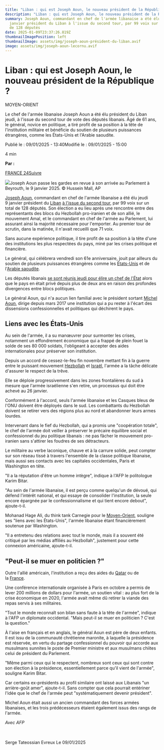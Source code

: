 ```yaml
---
title: "Liban : qui est Joseph Aoun, le nouveau président de la République ?"
description: "Liban : qui est Joseph Aoun, le nouveau président de la République "
summary: Joseph Aoun, commandant en chef de l'armée libanaise a été élu jeudi 9
  janvier président du Liban à l'issue du second tour, par 99 voix sur un total
  de 128 députés
date: 2025-01-09T23:37:26.819Z
thumbnailImagePosition: left
thumbnailImage: assets/img/joseph-aoun-président-du-liban.avif
image: assets/img/joseph-aoun-lecornu.avif
---
```

# **Liban : qui est Joseph Aoun, le nouveau président de la République ?**

MOYEN-ORIENT

Le chef de l'armée libanaise Joseph Aoun a été élu président du Liban jeudi, à l'issue du second tour de vote des députés libanais. Âgé de 61 ans, le général, novice en politique, a tiré profit de sa position à la tête de l'institution militaire et bénéficie du soutien de plusieurs puissances étrangères, comme les États-Unis et l'Arabie saoudite.

Publié le : 09/01/2025 - 13:40Modifié le : 09/01/2025 - 15:00

4 min

**Par :**

[FRANCE 24](https://www.france24.com/fr/auteur/france-24/)[Suivre](https://x.com/intent/follow?screen_name=France24_fr)

![](https://s.france24.com/media/display/bc13b9b6-ce91-11ef-9444-005056a97e36/w:1280/p:16x9/AP25009485513184.jpg)Joseph Aoun passe les gardes en revue à son arrivée au Parlement à Beyrouth, le 9 janvier 2025. © Hussein Mall, AP

[Joseph Aoun](https://www.france24.com/fr/tag/joseph-aoun/), commandant en chef de l'armée libanaise a été élu jeudi 9 janvier président du [Liban](https://www.france24.com/fr/tag/liban/) [à l'issue du second tour](https://www.france24.com/fr/moyen-orient/20250109-liban-doit-élire-président-après-deux-ans-sans-chef-d-état-joseph-aoun-largement-pressenti), par 99 voix sur un total de 128 députés. Son élection a eu lieu après une rencontre entre des représentants des blocs du Hezbollah pro-iranien et de son allié, le mouvement Amal, et le commandant en chef de l'armée au Parlement, lui assurant ainsi la majorité nécessaire pour l'emporter. Au premier tour de scrutin, dans la matinée, il n'avait recueilli que 71 voix.

Sans aucune expérience politique, il tire profit de sa position à la tête d'une des institutions les plus respectées du pays, miné par les crises politique et financière.

Le général, qui célébrera vendredi son 61e anniversaire, jouit par ailleurs du soutien de plusieurs puissances étrangères comme les [États-Unis](https://www.france24.com/fr/tag/états-unis/) et de l'[Arabie saoudite](https://www.france24.com/fr/tag/arabie-saoudite/).

Les députés libanais [se sont réunis jeudi pour élire un chef de l'État](https://www.france24.com/fr/moyen-orient/20250109-liban-doit-élire-président-après-deux-ans-sans-chef-d-état-joseph-aoun-largement-pressenti) alors que le pays en était privé depuis plus de deux ans en raison des profondes divergences entre blocs politiques.

Le général Aoun, qui n'a aucun lien familial avec le président sortant [Michel Aoun](https://www.france24.com/fr/tag/michel-aoun/), dirige depuis mars 2017 une institution qui a pu rester à l'écart des dissensions confessionnelles et politiques qui déchirent le pays.

## Liens avec les États-Unis

Au sein de l'armée, il a su manœuvrer pour surmonter les crises, notamment un effondrement économique qui a frappé de plein fouet la solde de ses 80 000 soldats, l'obligeant à accepter des aides internationales pour préserver son institution.

Depuis un accord de cessez-le-feu fin novembre mettant fin à la guerre entre le puissant mouvement [Hezbollah](https://www.france24.com/fr/tag/hezbollah/) et [Israël](https://www.france24.com/fr/tag/israël/), l'armée a la tâche délicate d'assurer le respect de la trêve.

Elle se déploie progressivement dans les zones frontalières du sud à mesure que l'armée israélienne s'en retire, un processus qui doit être achevé au 26 janvier.

Conformément à l'accord, seuls l'armée libanaise et les Casques bleus de l'ONU doivent être déployés dans le sud. Les combattants du Hezbollah doivent se retirer vers des régions plus au nord et abandonner leurs armes lourdes.

Intervenant dans le fief du Hezbollah, qui a promis une "coopération totale", le chef de l'armée doit veiller à préserver le précaire équilibre social et confessionnel du jeu politique libanais : ne pas fâcher le mouvement pro-iranien sans s'attirer les foudres de ses détracteurs.

Le militaire au verbe laconique, chauve et à la carrure solide, peut compter sur son réseau tissé à travers l'ensemble de la classe politique libanaise, mais aussi ses contacts avec les capitales occidentales, Paris et Washington en tête.

"Il a la réputation d'être un homme intègre", indique à l'AFP le politologue Karim Bitar.

"Au sein de l'armée libanaise, il est perçu comme quelqu'un de dévoué, qui défend l'intérêt national, et qui essaye de consolider l'institution, la seule encore épargnée par le confessionnalisme et qui tient encore debout", ajoute-t-il.

Mohanad Hage Ali, du think tank Carnegie pour le [Moyen-Orient](https://www.france24.com/fr/tag/moyen-orient/), souligne ses "liens avec les États-Unis", l'armée libanaise étant financièrement soutenue par Washington.

"Il a entretenu des relations avec tout le monde, mais il a souvent été critiqué par les médias affiliés au Hezbollah", justement pour cette connexion américaine, ajoute-t-il.

## "Peut-il se muer en politicien ?"

Outre l'allié américain, l'institution a reçu des aides du [Qatar](https://www.france24.com/fr/tag/qatar/) ou de la [France](https://www.france24.com/fr/tag/france/).

Une conférence internationale organisée à Paris en octobre a permis de lever 200 millions de dollars pour l'armée, un soutien vital : au plus fort de la crise économique en 2020, l'armée avait même dû retirer la viande des repas servis à ses militaires.

"Tout le monde reconnaît son bilan sans faute à la tête de l'armée", indique à l'AFP un diplomate occidental. "Mais peut-il se muer en politicien ? C'est la question."

À l'aise en français et en anglais, le général Aoun est père de deux enfants. Il est issu de la communauté chrétienne maronite, à laquelle la présidence est réservée, en vertu du partage confessionnel du pouvoir qui accorde aux musulmans sunnites le poste de Premier ministre et aux musulmans chiites celui de président du Parlement.

"Même parmi ceux qui le respectent, nombreux sont ceux qui sont contre son élection à la présidence, essentiellement parce qu'il vient de l'armée", souligne Karim Bitar.

Car certains ex-présidents au profil similaire ont laissé aux Libanais "un arrière-goût amer", ajoute-t-il. Sans compter que cela pourrait entériner l'idée que le chef de l'armée peut "systématiquement devenir président".

Michel Aoun était aussi un ancien commandant des forces armées libanaises, et les trois prédécesseurs étaient également issus des rangs de l'armée.

*Avec AFP*



\
\
Serge Tateossian Evreux Le 09/01/2025